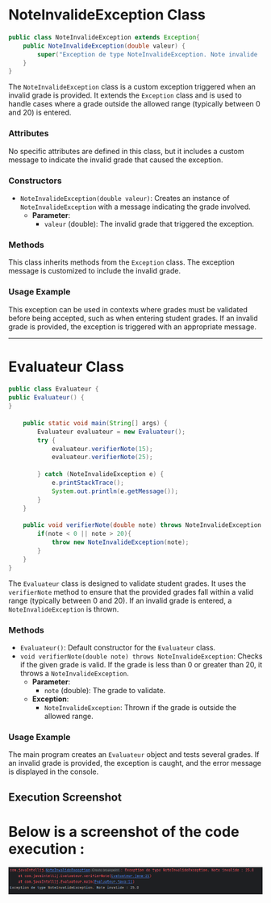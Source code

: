 # NoteInvalideException Class

```` java
public class NoteInvalideException extends Exception{
    public NoteInvalideException(double valeur) {
        super("Exception de type NoteInvalideException. Note invalide : "+ valeur);
    }
}
````

The `NoteInvalideException` class is a custom exception triggered when an invalid grade is provided. It extends the `Exception` class and is used to handle cases where a grade outside the allowed range (typically between 0 and 20) is entered.

### Attributes
No specific attributes are defined in this class, but it includes a custom message to indicate the invalid grade that caused the exception.

### Constructors
- `NoteInvalideException(double valeur)`: Creates an instance of `NoteInvalideException` with a message indicating the grade involved.
    - **Parameter**:
        - `valeur` (double): The invalid grade that triggered the exception.

### Methods
This class inherits methods from the `Exception` class. The exception message is customized to include the invalid grade.

### Usage Example
This exception can be used in contexts where grades must be validated before being accepted, such as when entering student grades. If an invalid grade is provided, the exception is triggered with an appropriate message.

---

# Evaluateur Class

```` java
public class Evaluateur {
public Evaluateur() {
}

    public static void main(String[] args) {
        Evaluateur evaluateur = new Evaluateur();
        try {
            evaluateur.verifierNote(15);
            evaluateur.verifierNote(25);

        } catch (NoteInvalideException e) {
            e.printStackTrace();
            System.out.println(e.getMessage());
        }
    }

    public void verifierNote(double note) throws NoteInvalideException {
        if(note < 0 || note > 20){
            throw new NoteInvalideException(note);
        }
    }
}
````

The `Evaluateur` class is designed to validate student grades. It uses the `verifierNote` method to ensure that the provided grades fall within a valid range (typically between 0 and 20). If an invalid grade is entered, a `NoteInvalideException` is thrown.

### Methods
- `Evaluateur()`: Default constructor for the `Evaluateur` class.
- `void verifierNote(double note) throws NoteInvalideException`: Checks if the given grade is valid. If the grade is less than 0 or greater than 20, it throws a `NoteInvalideException`.
    - **Parameter**:
        - `note` (double): The grade to validate.
    - **Exception**:
        - `NoteInvalideException`: Thrown if the grade is outside the allowed range.

### Usage Example
The main program creates an `Evaluateur` object and tests several grades. If an invalid grade is provided, the exception is caught, and the error message is displayed in the console.
## Execution Screenshot

# Below is a screenshot of the code execution :

***![](captures/Ex3-exe.png)***
